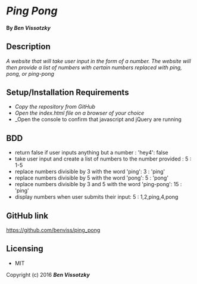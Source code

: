 # _Ping Pong_

#### By _Ben Vissotzky_

## Description

_A website that will take user input in the form of a number. The website will then provide a list of numbers with certain numbers replaced with ping, pong, or ping-pong_

## Setup/Installation Requirements

* _Copy the repository from GitHub_
* _Open the index.html file on a browser of your choice_
* _Open the console to confirm that javascript and jQuery are running

## BDD
- return false if user inputs anything but a number : 'hey4': false
- take user input and create a list of numbers to the number provided : 5 : 1-5
- replace numbers divisible by 3 with the word 'ping': 3 : 'ping'
- replace numbers divisible by 5 with the word 'pong': 5 : 'pong'
- replace numbers divisible by 3 and 5 with the word 'ping-pong': 15 : 'ping'
- display numbers when user submits their input: 5 : 1,2,ping,4,pong

## GitHub link
https://github.com/benviss/ping_pong

## Licensing

* MIT

Copyright (c) 2016 **_Ben Vissotzky_**
